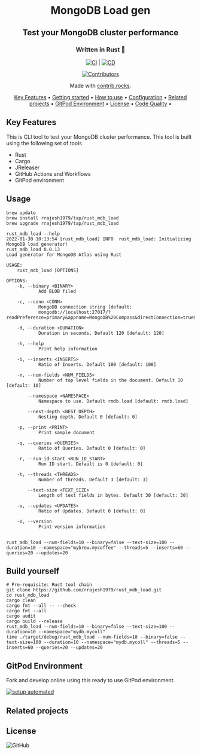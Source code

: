 <!-- markdownlint-configure-file {
  "MD013": {
    "code_blocks": false,
    "tables": false
  },
  "MD033": false,
  "MD041": false
} -->

<div align="center">

# MongoDB Load gen
## Test your MongoDB cluster performance
### Written in Rust 🦀

[![CI](https://github.com/rrajesh1979/rust_mdb_load/actions/workflows/ci.yml/badge.svg)](https://github.com/rrajesh1979/rust_mdb_load/actions/workflows/ci.yml) | 
[![CD](https://github.com/rrajesh1979/rust_mdb_load/actions/workflows/cd.yml/badge.svg)](https://github.com/rrajesh1979/rust_mdb_load/actions/workflows/cd.yml)

<a href="https://github.com/rrajesh1979/rust_mdb_load/graphs/contributors">
  <img src="https://contrib.rocks/image?repo=rrajesh1979/rust_mdb_load"  alt="Contributors"/>
</a>

Made with [contrib.rocks](https://contrib.rocks).

[Key Features](#key-features) •
[Getting started](#getting-started) •
[How to use](#how-to-use) •
[Configuration](#configuration) •
[Related projects](#related-projects) •
[GitPod Environment](#gitpod-environment) •
[License](#license) •
[Code Quality](#code-quality) •

</div>

## Key Features
<div>
This is CLI tool to test your MongoDB cluster performance. This tool is built using the following set of tools
<ul>
    <li>Rust</li>
    <li>Cargo</li>
    <li>JReleaser</li>
    <li>GitHub Actions and Workflows</li>
    <li>GitPod environment</li>
</ul>
</div>


## Usage

```shell
brew update
brew install rrajesh1979/tap/rust_mdb_load
brew upgrade rrajesh1979/tap/rust_mdb_load

rust_mdb_load --help
2022-01-30 10:13:54 [rust_mdb_load] INFO  rust_mdb_load: Initializing MongoDB load generator!
rust_mdb_load 0.0.13
Load generator for MongoDB Atlas using Rust

USAGE:
    rust_mdb_load [OPTIONS]

OPTIONS:
    -b, --binary <BINARY>
            Add BLOB filed

    -c, --conn <CONN>
            MongoDB connection string [default:
            mongodb://localhost:27017/?readPreference=primary&appname=MongoDB%20Compass&directConnection=true&ssl=false]

    -d, --duration <DURATION>
            Duration in seconds. Default 120 [default: 120]

    -h, --help
            Print help information

    -i, --inserts <INSERTS>
            Ratio of Inserts. Default 100 [default: 100]

    -n, --num-fields <NUM_FIELDS>
            Number of top level fields in the document. Default 10 [default: 10]

        --namespace <NAMESPACE>
            Namespace to use. Default rmdb.load [default: rmdb.load]

        --nest-depth <NEST_DEPTH>
            Nesting depth. Default 0 [default: 0]

    -p, --print <PRINT>
            Print sample document

    -q, --queries <QUERIES>
            Ratio of Queries. Default 0 [default: 0]

    -r, --run-id-start <RUN_ID_START>
            Run ID start. Default is 0 [default: 0]

    -t, --threads <THREADS>
            Number of threads. Default 3 [default: 3]

        --text-size <TEXT_SIZE>
            Length of text fields in bytes. Default 30 [default: 30]

    -u, --updates <UPDATES>
            Ratio of Updates. Default 0 [default: 0]

    -V, --version
            Print version information


rust_mdb_load --num-fields=10 --binary=false --text-size=100 --duration=10 --namespace="mybrew.mycoffee" --threads=5 --inserts=60 --queries=20 --updates=20
```

## Build yourself
```shell
# Pre-requisite: Rust tool chain
git clone https://github.com/rrajesh1979/rust_mdb_load.git
cd rust_mdb_load
cargo clean
cargo fmt --all -- --check
cargo fmt --all
cargo audit
cargo build --release
rust_mdb_load --num-fields=10 --binary=false --text-size=100 --duration=10 --namespace="mydb.mycoll"
time ./target/debug/rust_mdb_load --num-fields=10 --binary=false --text-size=100 --duration=10 --namespace="mydb.mycoll" --threads=5 --inserts=60 --queries=20 --updates=20
```

## GitPod Environment
Fork and develop online using this ready to use GitPod environment.

[![setup automated](https://img.shields.io/badge/Gitpod-ready_to_code-orange?logo=gitpod)](https://gitpod.io/from-referrer/)

## Related projects


## License

![GitHub](https://img.shields.io/github/license/rrajesh1979/rust_mdb_load)
